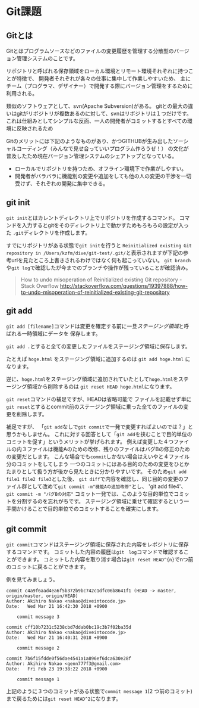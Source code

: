 # Git課題

## Gitとは

Gitとはプログラムソースなどのファイルの変更履歴を管理する分散型のバージョン管理システムのことです。

リポジトリと呼ばれる保存領域をローカル環境とリモート環境それぞれに持つことが特徴で、
開発者それぞれが各々の仕事に集中して作業しやすいため、
主にチーム（プログラマ、デザイナー）で開発する際にバージョン管理をするために利用される。

類似のソフトウェアとして、svn(Apache Subversion)がある。
gitとの最大の違いはgitがリポジトリが複数あるのに対して、svnはリポジトリは１つだけです。
これは仕組みとしてシンプルな反面、一人の開発者がコミットするとすべての環境に反映されるため

Gitのメリットには下記のようなものがあり、かつGITHUBが生み出したソーシャルコーディング（みんなで見せ合っていいプログラム作ろうぜ！）
の文化が普及したため現在バージョン管理システムのシェアトップとなっている。

- ローカルでリポジトリを持つため、オフライン環境下で作業がしやすい。
- 開発者がバラバラに機能別の変更や追加をしても他の人の変更の干渉を一切受けず、それぞれの開発に集中できる。



## git init
`git init`とはカレントディレクトリ上でリポジトリを作成するコマンド。
コマンドを入力するとgitをそのディレクトリ上で動かすためもろもろの設定が入った
`.git`ディレクトリを作成します。


すでにリポジトリがある状態で`git init`を行うと
`Reinitialized existing Git repository in /Users/kzfm/dive/git-test/.git/`と表示されますが下記の参考urlを見たところ上書きされるわけではなく何も起こっていない。
`git branch`や`git log`で確認したが今までのブランチや操作が残っていることが確認済み。


> How to undo misoperation of Reinitialized existing Git repository - Stack Overflow http://stackoverflow.com/questions/19397888/how-to-undo-misoperation-of-reinitialized-existing-git-repository


## git add

`git add [filename]`コマンドは変更を確定する前に一旦*ステージング領域*と呼ばれる一時領域にデータを
保存します。


`git add .`とすると全ての変更したファイルをステージング領域に保存します。

たとえば `hoge.html` をステージング領域に追加するのは
```git add hoge.html```
になります。

逆に、`hoge.html`をステージング領域に追加されていたとして`hoge.html`をステージング領域から削除するのは
```git reset HEAD hoge.html```になります。

`git reset`コマンドの補足ですが、HEADは省略可能で
ファイルを記載せず単に`git reset`とするとcommit前のステージング領域に乗った全てのファイルの変更を削除します。

補足ですが、
「`git add`なしで`git commit`で一発で変更すればよいのでは？」と思うかもしません。
これに対する回答として「`git add`を挟むことで目的単位のコミットを促す」というメリットが挙げられます。
例えば変更した４つファイルの内３ファイルは機能Aのための改修、残りのファイルはバグBの修正のための変更だとします。
こんな場合でも`commit`しかない場合はえいやと４ファイル分のコミットをしてしまう
一つのコミットにはある目的のための変更をひとかたまりとして扱う方が後から見たときに分かりやすいです。
そのため`git add file1 file2 file3`とした後、
`git diff`で内容を確認し、同じ目的の変更のファイル群として改めて`git commit -m"機能Aの追加改修"`とし、
'git add file4'、`git commit -m "バグBの対応"`
コミット一発では、このような目的単位でコミットを分割するのを忘れがちです。
ステージング領域に乗せて確認するという一手間かけることで目的単位でのコミットすることを確実にします。



## git commit　

`git commit`コマンドはステージング領域に保存された内容をレポジトリに保存するコマンドです。
コミットした内容の履歴は`git　log`コマンドで確認することができます。
コミットした内容を取り消す場合は`git reset HEAD^{n}`でnつ前のコミットに戻ることができます。

例を見てみましょう。
```
commit c4a9f6aad4ea6f5b372b9bc742c1dfc06b8641f1 (HEAD -> master, origin/master, origin/HEAD)
Author: Akihiro Nakao <nakao@diveintocode.jp>
Date:   Wed Mar 21 16:42:30 2018 +0900

    commit message 3

commit cff10b7231c5238cbd7ddab0bc19c3b7f02ba35d
Author: Akihiro Nakao <nakao@diveintocode.jp>
Date:   Wed Mar 21 16:40:31 2018 +0900

    commit message 2

commit 7b6f15fdde0f56dae4541a1a896ef6dca630e28f
Author: Akihiro Nakao <genn777f3@gmail.com>
Date:   Fri Feb 23 19:38:22 2018 +0900

    commit message 1
```

上記のように３つのコミットがある状態で`commit message 1`(2
つ前のコミット)まで戻るためには`git reset HEAD^2`になります。

